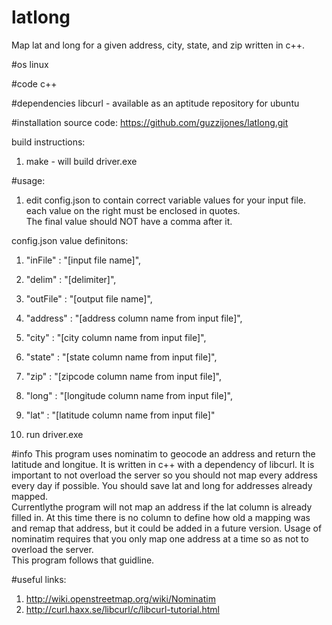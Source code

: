 # latlong
Map lat and long for a given address, city, state, and zip written in c++.

#os 
linux

#code
c++ 

#dependencies
libcurl - available as an aptitude repository for ubuntu

#installation
source code: https://github.com/guzzijones/latlong.git

build instructions:
1. make - will build driver.exe

#usage:
1. edit config.json to contain correct variable values for your input file.  
each value on the right must be enclosed in quotes.  
The final value should NOT have a comma after it.

config.json value definitons:
   1. "inFile" : "[input file name]",
   2. "delim" : "[delimiter]",
   3. "outFile" : "[output file name]",
   4. "address" : "[address column name from input file]",
   5. "city" : "[city column name from input file]",
   6. "state" : "[state column name from input file]",
   7. "zip" : "[zipcode column name from input file]",
   8. "long" : "[longitude column name from input file]",
   9. "lat" : "[latitude column name from input file]"

2. run driver.exe


#info
This program uses nominatim to geocode an address and return the latitude and longitue.  It is written in c++ with a dependency of libcurl.
It is important to not overload the server so you should
not map every address every day if possible.  You should save lat and long for addresses already mapped.  
Currentlythe program will not map an address if the lat column is already filled in.  At this time there is 
no column to define how old a mapping was and remap that address, but it could be added in a future version.
Usage of nominatim requires that you only map one address at a time so as not to overload the server.  
This program follows that guidline.


#useful links:

1.  http://wiki.openstreetmap.org/wiki/Nominatim
2.  http://curl.haxx.se/libcurl/c/libcurl-tutorial.html


